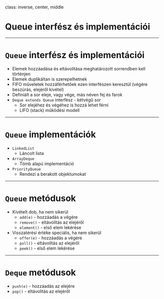 class: inverse, center, middle



# Queue interfész és implementációi

---

# `Queue` interfész és implementációi

* Elemek hozzáadása és eltávolítása meghatározott sorrendben kell történjen
* Elemek duplikáltan is szerepelhetnek
* FIFO műveletek hozzáférhetőek ezen interfészen keresztül (végére beszúrás, elejéről kivétel)
* Definiált a sor eleje, vagy vége, más néven fej és farok
* `Deque extends Queue` interfész - kétvégű sor
	* Sor elejéhez és végéhez is hozzá lehet férni
	* LIFO (stack) működési modell

---

# `Queue` implementációk

* `LinkedList`
  * Láncolt lista
* `ArrayDeque`
  * Tömb alapú implementáció
* `PriorityQueue`
  * Rendezi a berakott objektumokat

---

# `Queue` metódusok

* Kivételt dob, ha nem sikerül
  * `add(e)` - hozzáadás a végére
  * `remove()` - eltávolítás az elejéről
  * `element()` - első elem lekérése
* Visszatérési értéke speciális, ha nem sikerül
  * `offer(e)` - hozzáadás a végére
  * `poll()` - eltávolítás az elejéről
  * `peek()` - első elem lekérése

---

# `Deque`  metódusok

* `push(e)` - hozzáadás az elejére
* `pop()` - eltávolítás az elejéről
